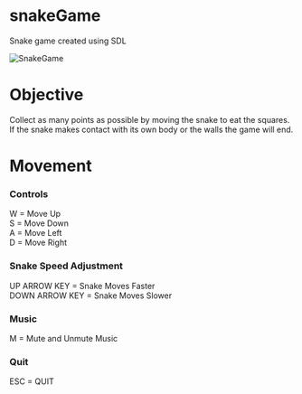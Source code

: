 # snakeGame
Snake game created using SDL

![SnakeGame](https://github.com/KhantivongJ/snakeGame/assets/68672801/029f7bee-88ae-48d5-86fd-6515a20f103b)

# Objective
Collect as many points as possible by moving the snake to eat the squares. If the snake makes contact with its own body or the walls the game will end.

# Movement

### Controls
W = Move Up  
S = Move Down  
A = Move Left  
D = Move Right


### Snake Speed Adjustment
UP ARROW KEY = Snake Moves Faster  
DOWN ARROW KEY = Snake Moves Slower

### Music 
M = Mute and Unmute Music

### Quit
ESC = QUIT
